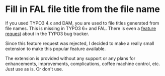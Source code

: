 # Fill in FAL file title from the file name

If you used TYPO3 4.x and DAM, you are used to file titles generated from file names. This is missing in TYPO3 6+ and FAL. There is even a [feature request](https://forge.typo3.org/issues/61106) about in the TYPO3 bug tracker.

Since this feature request was rejected, I decided to make a really small extension to make this popular feature available.

The extension is provided without any support or any plans for enhancements, improvements, complications, coffee machine control, etc. Just use as is. Or don't use.
